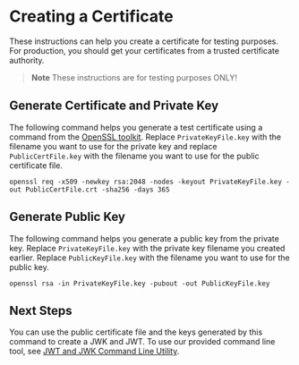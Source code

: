 # Creating a Certificate

These instructions can help you create a certificate for testing purposes. For production, you should get your certificates from a trusted certificate authority.

> **Note**
> These instructions are for testing purposes ONLY!

## Generate Certificate and Private Key

The following command helps you generate a test certificate using a command from the [OpenSSL toolkit](https://www.openssl.org/). Replace `PrivateKeyFile.key` with the filename you want to use for the private key and replace `PublicCertFile.key` with the filename you want to use for the public certificate file.

```
openssl req -x509 -newkey rsa:2048 -nodes -keyout PrivateKeyFile.key -out PublicCertFile.crt -sha256 -days 365
```

## Generate Public Key

The following command helps you generate a public key from the private key. Replace `PrivateKeyFile.key` with the private key filename you created earlier. Replace `PublicKeyFile.key` with the filename you want to use for the public key.

```
openssl rsa -in PrivateKeyFile.key -pubout -out PublicKeyFile.key
```

## Next Steps

You can use the public certificate file and the keys generated by this command to create a JWK and JWT. To use our provided command line tool, see [JWT and JWK Command Line Utility](README.md).
